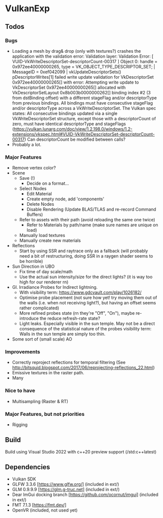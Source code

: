 # VulkanExp

## Todos

### Bugs
  - Loading a mesh by drag& drop (only with textures?) crashes the application with the validation error:
      Validation layer: Validation Error: [ VUID-VkWriteDescriptorSet-descriptorCount-00317 ] Object 0: handle = 0x972ee40000000265, type = VK_OBJECT_TYPE_DESCRIPTOR_SET; | MessageID = 0xef042099 | vkUpdateDescriptorSets() pDescriptorWrites[1] failed write update validation for VkDescriptorSet 0x972ee40000000265[] with error: Attempting write update to VkDescriptorSet 0x972ee40000000265[] allocated with VkDescriptorSetLayout 0x8b003b0000000262[] binding index #2 (3 from dstBinding offset) with a different stageFlag and/or descriptorType from previous bindings. All bindings must have consecutive stageFlag and/or descriptorType across a VkWriteDescriptorSet. The Vulkan spec states: All consecutive bindings updated via a single VkWriteDescriptorSet structure, except those with a descriptorCount of zero, must have identical descriptorType and stageFlags (https://vulkan.lunarg.com/doc/view/1.2.198.0/windows/1.2-extensions/vkspec.html#VUID-VkWriteDescriptorSet-descriptorCount-00317)
    Can descriptorCount be modified between calls?
  - Probably a lot.

### Major Features
 - Remove vertex color?
 - Scene
   - Save (!)
     - Decide on a format...
   - Select Nodes
     - Edit Material
     - Create empty node, add 'components'
     - Delete Nodes
     - Disable Rendering (Update BLAS/TLAS and re-record Command Buffers)
   - Refer to assets with their path (avoid reloading the same one twice)
     - Refer to Materials by path/name (make sure names are unique on load)
   - Manually load textures
   - Manually create new materials
 - Reflections
   - Start by using SSR and raytrace only as a fallback (will probably need a bit of restructuring, doing SSR in a raygen shader seems to be horrible)
 - Sun Direction in UBO
   - Fix time of day scale/math
   - Use the actual sun intensity/size for the direct lights? (it is way too high for our renderer rn)
 - GI. Irradiance Probes for Indirect lightning.
   - With visibility term: https://www.gdcvault.com/play/1026182/
   - Optimise probe placement (not sure how yet! try moving them out of the walls (i.e. when not receiving light?), but having an offset seems rather complicated)
   - More refined probes state (rn they're "Off", "On"), maybe re-introduce the reduce refresh-rate state?
   - Light leaks. Especially visible in the sun temple. May not be a direct consequence of the statistical nature of the probes visibility term: Walls in the sun temple are simply too thin.
 - Some sort of (small scale) AO
 
### Improvements 
- Correctly reproject reflections for temporal filtering (See http://bitsquid.blogspot.com/2017/06/reprojecting-reflections_22.html)
- Emissive textures in the raster path.
- Many

### Nice to have
 - Multisampling (Raster & RT)

### Major Features, but not priorities
 - Rigging

## Build

Build using Visual Studio 2022 with c++20 preview support (/std:c++latest)

## Dependencies

 - Vulkan SDK
 - GLFW 3.3.6 [https://www.glfw.org/] (included in ext/)
 - GLM 0.9.9.9 [https://glm.g-truc.net] (included in ext/)
 - Dear ImGui docking branch [https://github.com/ocornut/imgui] (included in ext/)
 - FMT 7.1.3 [https://fmt.dev/]
 - OpenVR (included, not used yet)